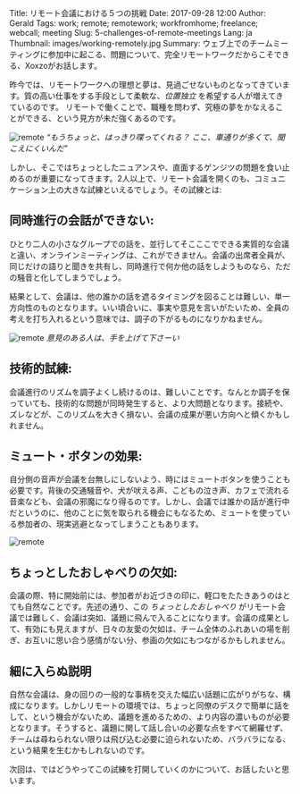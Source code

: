 Title: リモート会議における５つの挑戦
Date: 2017-09-28 12:00
Author: Gerald
Tags: work; remote; remotework; workfromhome; freelance; webcall; meeting
Slug: 5-challenges-of-remote-meetings
Lang: ja
Thumbnail: images/working-remotely.jpg
Summary: ウェブ上でのチームミーティングに参加中に起こる、問題について、完全リモートワークだからこそできる、Xoxzoがお話します。
 
昨今では、リモートワークへの理想と夢は、見過ごせないものとなってきています。質の高い仕事をする手段として柔軟な、_位置独立_ を希望する人が増えてきているのです。
リモートで働くことで、職種を問わず、究極の夢をかなえることができる、という見方が未だ強くあるのです。

![remote](/images/working-remotely.jpg)
_“もうちょっと、はっきり喋ってくれる？ ここ、車通りが多くて、聞こえにくいんだ”_

しかし、そこではちょっとしたニュアンスや、直面するゲンジツの問題を食い止めるのが重要になってきます。2人以上で、リモート会議を開くのも、コミュニケーション上の大きな試練といえるでしょう。その試練とは:
 
## 同時進行の会話ができない:

ひとり二人の小さなグループでの話を、並行してそこここでできる実質的な会議と違い、オンラインミーティングは、これができません。会議の出席者全員が、同じだけの語りと聞きを共有し、同時進行で何か他の話をしようものなら、ただの騒音と化してしまうでしょう。

結果として、会議は、他の誰かの話を遮るタイミングを図ることは難しい、単一方向性のものとなります。いい頃合いに、事実や意見を言いがたいため、全員の考えを打ち入れるという意味では、調子の下がるものになりかねません。
 
![remote](/images/family-1-1024x566.png) 
_意見のある人は、手を上げて下さーい_

## 技術的試練:

会議進行のリズムを調子よくし続けるのは、難しいことです。なんとか調子を保っていても、技術的な問題が同時発生すると、より大問題となります。接続や、ズレなどが、このリズムを大きく損ない、会議の成果が悪い方向へと傾くかもしれません。

## ミュート・ボタンの効果:

自分側の音声が会議を台無しにしないよう、時にはミュートボタンを使うことも必要です。背後の交通騒音や、犬が吠える声、こどもの泣き声、カフェで流れる音楽なども、会議の邪魔になり得るのです。しかし、会議では誰かの話が進行中だというのに、他のことに気を取られる機会にもなるため、ミュートを使っている参加者の、現実逃避となってしまうこともあります。

![remote](/images/work_from_home_jedi_council.jpg)
 
## ちょっとしたおしゃべりの欠如:

会議の際、特に開始前には、参加者がお近づきの印に、軽口をたたきあうのはとても自然なことです。先述の通り、この _ちょっとしたおしゃべり_ がリモート会議では難しく、会議は突如、議題に飛んで入ることになります。会議の成果として、有効にも見えますが、日々の友愛の欠如は、チーム全体のふれあいの場を削ぎ、お互いに思い合う感情がない分、参画の欠如にもつながるかもしれません。

## 細に入らぬ説明

自然な会議は、身の回りの一般的な事柄を交えた幅広い話題に広がりがちな、構成になります。しかしリモートの環境では、ちょっと同僚のデスクで簡単に話をして、という機会がないため、議題を進めるための、より内容の濃いものが必要となります。そうすると、議題に関して話し合いの必要な点をすべて網羅せず、チームは尋ねられない限りは飛び込む必要に迫られないため、バラバラになる、という結果を生むかもしれないのです。 

次回は、ではどうやってこの試練を打開していくのかについて、お話したいと思います。
